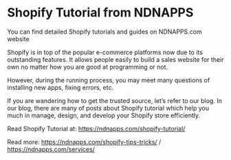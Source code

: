 # Shopify Tutorial from NDNAPPS
You can find detailed Shopify tutorials and guides on NDNAPPS.com website

Shopify is in top of the popular e-commerce platforms now due to its outstanding features. It allows people easily to build a sales website for their own no matter how you are good at programming or not.

However, during the running process, you may meet many questions of installing new apps, fixing errors, etc.

If you are wandering how to get the trusted source, let’s refer to our blog. In our blog, there are many of posts about Shopify tutorial which help you much in manage, design, and develop your Shopify store efficiently.

Read Shopify Tutorial at: https://ndnapps.com/shopify-tutorial/

Read more: https://ndnapps.com/shopify-tips-tricks/ / https://ndnapps.com/services/
